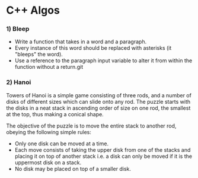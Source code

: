 # C++ Algos

### 1) Bleep
* Write a function that takes in a word and a paragraph. 
* Every instance of this word should be replaced with asterisks (it "bleeps" the word). 
* Use a reference to the paragraph input variable to alter it from within the function without a return.git 

### 2) Hanoi  
Towers of Hanoi is a simple game consisting of three rods, and a number of disks of different sizes which can slide onto any rod. The puzzle starts with the disks in a neat stack in ascending order of size on one rod, the smallest at the top, thus making a conical shape.  
  
The objective of the puzzle is to move the entire stack to another rod, obeying the following simple rules:  
  
* Only one disk can be moved at a time.
* Each move consists of taking the upper disk from one of the stacks and placing it on top of another stack i.e. a disk can only be moved if it is the uppermost disk on a stack.
* No disk may be placed on top of a smaller disk.